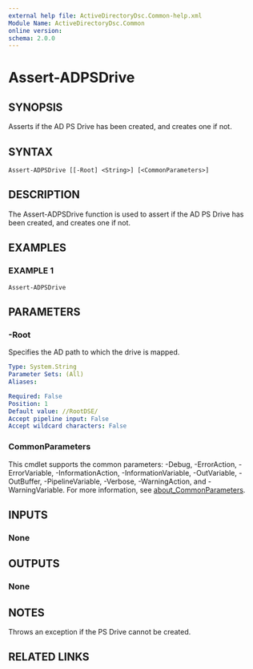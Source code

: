 ```yaml
---
external help file: ActiveDirectoryDsc.Common-help.xml
Module Name: ActiveDirectoryDsc.Common
online version:
schema: 2.0.0
---
```


# Assert-ADPSDrive

## SYNOPSIS
Asserts if the AD PS Drive has been created, and creates one if not.

## SYNTAX

```
Assert-ADPSDrive [[-Root] <String>] [<CommonParameters>]
```

## DESCRIPTION
The Assert-ADPSDrive function is used to assert if the AD PS Drive has been created, and creates one if not.

## EXAMPLES

### EXAMPLE 1
```
Assert-ADPSDrive
```

## PARAMETERS

### -Root
Specifies the AD path to which the drive is mapped.

```yaml
Type: System.String
Parameter Sets: (All)
Aliases:

Required: False
Position: 1
Default value: //RootDSE/
Accept pipeline input: False
Accept wildcard characters: False
```

### CommonParameters
This cmdlet supports the common parameters: -Debug, -ErrorAction, -ErrorVariable, -InformationAction, -InformationVariable, -OutVariable, -OutBuffer, -PipelineVariable, -Verbose, -WarningAction, and -WarningVariable. For more information, see [about_CommonParameters](http://go.microsoft.com/fwlink/?LinkID=113216).

## INPUTS

### None
## OUTPUTS

### None
## NOTES
Throws an exception if the PS Drive cannot be created.

## RELATED LINKS
